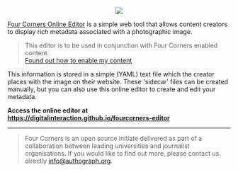 <p align="center">
    <img src="https://digitalinteraction.github.io/fourcorners/docs/logo_small.png" />
</p>

[Four Corners Online Editor](https://github.com/digitalinteraction/fourcorners) is a simple web tool that allows content creators to display rich metadata associated with a photographic image.

> This editor is to be used in conjunction with Four Corners enabled content. \
[Found out how to enable my content](https://github.com/digitalinteraction/fourcorners) 

This information is stored in a simple (YAML) text file which the creator places with the image on their website. These 'sidecar' files can be created manually, but you can also use this online editor to create and edit your metadata.



**Access the online editor at https://digitalinteraction.github.io/fourcorners-editor**

----

> Four Corners is an open source initiate delivered as part of a collaboration between leading universities and journalist organisations. If you would like to find out more, please contact us directly <info@authograph.org>.